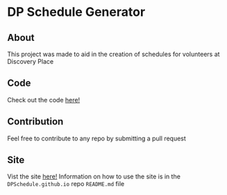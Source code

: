 # DP Schedule Generator

## About
This project was made to aid in the creation of schedules for volunteers at Discovery Place

## Code
Check out the code [here!](https://github.com/DPSchedule/DPSchedule.github.io)

## Contribution
Feel free to contribute to any repo by submitting a pull request

## Site
Vist the site [here!](https://dpschedule.github.io/)
Information on how to use the site is in the `DPSchedule.github.io` repo `README.md` file

<!--

**Here are some ideas to get you started:**

🙋‍♀️ A short introduction - what is your organization all about?
🌈 Contribution guidelines - how can the community get involved?
👩‍💻 Useful resources - where can the community find your docs? Is there anything else the community should know?
🍿 Fun facts - what does your team eat for breakfast?
🧙 Remember, you can do mighty things with the power of [Markdown](https://docs.github.com/github/writing-on-github/getting-started-with-writing-and-formatting-on-github/basic-writing-and-formatting-syntax)
-->
